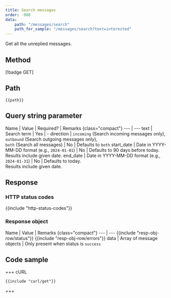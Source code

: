 ```yaml
---
title: Search messages
order: -900
data:
    path: "/messages/search"
    path_for_sample: "/messages/search?text=interested"
---
```


Get all the unreplied messages.

## Method

[!badge GET]

## Path

`{{path}}`

## Query string parameter

Name | Value | Required? | Remarks {class="compact"}
--- | ---
text | Search term | Yes | -
direction | `incoming` (Search incoming messages only), <br />`outbound` (Search outgoing messages only), <br />`both` (Search all messages) | No |  Defaults to `both`
start_date | Date in YYYY-MM-DD format (e.g., `2024-01-01`) | No |  Defaults to 90 days before today. <br />Results include given date.
end_date | Date in YYYY-MM-DD format (e.g., `2024-01-31`) | No |  Defaults to today. <br />Results include given date.

## Response

### HTTP status codes

{{include "http-status-codes"}}

### Response object

Name | Value | Remarks {class="compact"}
--- | ---
{{include "resp-obj-row/status"}}
{{include "resp-obj-row/errors"}}
data | Array of message objects | Only present when status is `success`

## Code sample

+++ cURL

```shell
{{include "curl/get"}}
```

+++
